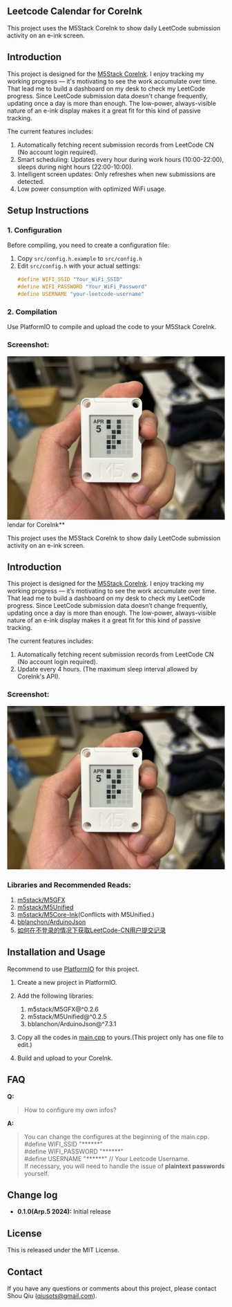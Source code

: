 ## **Leetcode Calendar for CoreInk**

This project uses the M5Stack CoreInk to show daily LeetCode submission activity on an e-ink screen.

## **Introduction**

This project is designed for the [M5Stack CoreInk](https://docs.m5stack.com/en/core/coreink).
I enjoy tracking my working progress — it's motivating to see the work accumulate over time. That lead me to build a dashboard on my desk to check my LeetCode progress. Since LeetCode submission data doesn't change frequently, updating once a day is more than enough. The low-power, always-visible nature of an e-ink display makes it a great fit for this kind of passive tracking.

The current features includes:
1. Automatically fetching recent submission records from LeetCode CN (No account login required).
2. Smart scheduling: Updates every hour during work hours (10:00-22:00), sleeps during night hours (22:00-10:00).
3. Intelligent screen updates: Only refreshes when new submissions are detected.
4. Low power consumption with optimized WiFi usage.

## **Setup Instructions**

### **1. Configuration**

Before compiling, you need to create a configuration file:

1. Copy `src/config.h.example` to `src/config.h`
2. Edit `src/config.h` with your actual settings:
   ```cpp
   #define WIFI_SSID "Your_WiFi_SSID"
   #define WIFI_PASSWORD "Your_WiFi_Password"
   #define USERNAME "your-leetcode-username"
   ```

### **2. Compilation**

Use PlatformIO to compile and upload the code to your M5Stack CoreInk.

### **Screenshot:**

![./src/figure.jpg](./src/figure.jpg "screenshot1")lendar for CoreInk**

This project uses the M5Stack CoreInk to show daily LeetCode submission activity on an e-ink screen.

## **Introduction**

This project is designed for the [M5Stack CoreInk](https://docs.m5stack.com/en/core/coreink).
I enjoy tracking my working progress — it’s motivating to see the work accumulate over time. That lead me to build a dashboard on my desk to check my LeetCode progress. Since LeetCode submission data doesn’t change frequently, updating once a day is more than enough. The low-power, always-visible nature of an e-ink display makes it a great fit for this kind of passive tracking.

The current features includes:
1. Automatically fetching recent submission records from LeetCode CN (No account login required).
2. Update every 4 hours. (The maximum sleep interval allowed by CoreInk's API).

### **Screenshot:**

![./src/figure.jpg](./src/figure.jpg "screenshot1")

### **Libraries and Recommended Reads:**

1. [m5stack/M5GFX](https://github.com/m5stack/M5GFX)
2. [m5stack/M5Unified](https://github.com/m5stack/M5Unified)
3. [m5stack/M5Core-Ink](https://github.com/m5stack/M5Core-Ink)(Conflicts with M5Unified.)
4. [bblanchon/ArduinoJson](https://github.com/bblanchon/ArduinoJson)
5. [如何在不登录的情况下获取LeetCode-CN用户提交记录](https://blog.csdn.net/qq_32424059/article/details/106071201)

## **Installation and Usage**

Recommend to use [PlatformIO](https://platformio.org/) for this project.

1. Create a new project in PlatformIO.

2. Add the following libraries:
    1. m5stack/M5GFX@^0.2.6
	2. m5stack/M5Unified@^0.2.5
	3. bblanchon/ArduinoJson@^7.3.1

3. Copy all the codes in [main.cpp](./src/main.cpp) to yours.(This project only has one file to edit.)

4. Build and upload to your CoreInk.

## **FAQ**

**Q:**
> How to configure my own infos?

**A:**
> You can change the configures at the beginning of the main.cpp.  
> #define WIFI_SSID "\*\*\*\*\*\*"  
> #define WIFI_PASSWORD "\*\*\*\*\*\*"  
> #define USERNAME "\*\*\*\*\*\*"  // Your Leetcode Username.  
> If necessary, you will need to handle the issue of **plaintext passwords** yourself.

## **Change log**

- **0.1.0(Arp.5 2024):** Initial release

## **License**

This is released under the MIT License.

## **Contact**

If you have any questions or comments about this project, please contact Shou Qiu (<qiusots@gmail.com>).
